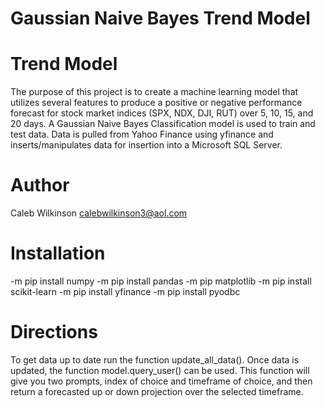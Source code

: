 # Gaussian Naive Bayes Trend Model

# Trend Model

The purpose of this project is to create a machine learning model that utilizes several features to produce a positive or
negative performance forecast for stock market indices (SPX, NDX, DJI, RUT) over 5, 10, 15, and 20 days. A Gaussian Naive
Bayes Classification model is used to train and test data. Data is pulled from Yahoo Finance using yfinance and inserts/manipulates
data for insertion into a Microsoft SQL Server.

# Author 
Caleb Wilkinson
calebwilkinson3@aol.com

# Installation
-m pip install numpy
-m pip install pandas
-m pip matplotlib
-m pip install scikit-learn
-m pip install yfinance
-m pip install pyodbc

# Directions
To get data up to date run the function update_all_data(). Once data is updated, the function model.query_user() can be used. 
This function will give you two prompts, index of choice and timeframe of choice, and then return a forecasted up or down projection
over the selected timeframe. 
